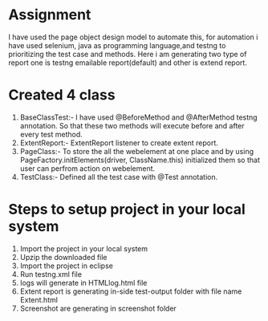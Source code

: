 # Assignment

I have used the page object design model to automate this, for automation i have used selenium, java as programming language,and testng to prioritizing the test case and methods. Here i am generating two type of report one is testng emailable report(default) and other is extend report.



# Created 4 class 
  1. BaseClassTest:- I have used @BeforeMethod and @AfterMethod testng annotation. So that these two methods will execute before and after every test method.
  2. ExtentReport:- ExtentReport listener to create extent report.
  3. PageClass:- To store the all the webelement at one place and by using PageFactory.initElements(driver, ClassName.this) initialized them so that user can            perfrom action on webelement.
  4. TestClass:- Defined all the test case with @Test annotation.




# Steps to setup project in your local system
  1. Import the project in your local system
  2. Upzip the downloaded file
  3. Import the project in eclipse
  4. Run testng.xml file
  5. logs will generate in HTMLlog.html file 
  6. Extent report is generating in-side test-output folder with file name Extent.html
  7. Screenshot are generating in screenshot folder
 

